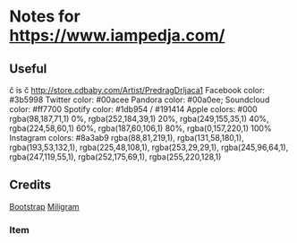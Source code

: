 # Notes for https://www.iampedja.com/

## Useful
&ccaron; is č
http://store.cdbaby.com/Artist/PredragDrljaca1
Facebook color: #3b5998
Twitter color: #00acee
Pandora color: #00a0ee;
Soundcloud color: #ff7700
Spotify color: #1db954 / #191414
Apple colors: #000
              rgba(98,187,71,1) 0%, rgba(252,184,39,1) 20%, rgba(249,155,35,1) 40%, rgba(224,58,60,1) 60%, rgba(187,60,106,1) 80%, rgba(0,157,220,1) 100%
Instagram colors: #8a3ab9
                  rgba(88,81,219,1), rgba(131,58,180,1), rgba(193,53,132,1), rgba(225,48,108,1), rgba(253,29,29,1), rgba(245,96,64,1), rgba(247,119,55,1), rgba(252,175,69,1), rgba(255,220,128,1)

## Credits
[Bootstrap](https://getbootstrap.com/)
[Miligram](https://milligram.io/)

### Item
